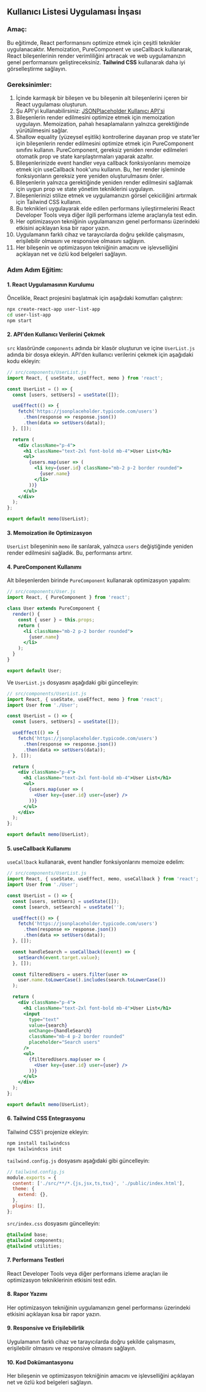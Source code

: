 ## Kullanıcı Listesi Uygulaması İnşası

### Amaç:
Bu eğitimde, React performansını optimize etmek için çeşitli teknikler uygulanacaktır. Memoization, PureComponent ve useCallback kullanarak, React bileşenlerinin render verimliliğini artıracak ve web uygulamanızın genel performansını geliştireceksiniz. **Tailwind CSS** kullanarak daha iyi görselleştirme sağlayın.

### Gereksinimler:
1. İçinde karmaşık bir bileşen ve bu bileşenin alt bileşenlerini içeren bir React uygulaması oluşturun.
2. Şu API'yi kullanabilirsiniz: [JSONPlaceholder Kullanıcı API'si](https://jsonplaceholder.typicode.com/users)
3. Bileşenlerin render edilmesini optimize etmek için memoization uygulayın. Memoization, pahalı hesaplamaların yalnızca gerektiğinde yürütülmesini sağlar.
4. Shallow equality (yüzeysel eşitlik) kontrollerine dayanan prop ve state'ler için bileşenlerin render edilmesini optimize etmek için PureComponent sınıfını kullanın. PureComponent, gereksiz yeniden render edilmeleri otomatik prop ve state karşılaştırmaları yaparak azaltır.
5. Bileşenlerinizde event handler veya callback fonksiyonlarını memoize etmek için useCallback hook'unu kullanın. Bu, her render işleminde fonksiyonların gereksiz yere yeniden oluşturulmasını önler.
6. Bileşenlerin yalnızca gerektiğinde yeniden render edilmesini sağlamak için uygun prop ve state yönetim tekniklerini uygulayın.
7. Bileşenlerinizi stilize etmek ve uygulamanızın görsel çekiciliğini artırmak için Tailwind CSS kullanın.
8. Bu teknikleri uygulayarak elde edilen performans iyileştirmelerini React Developer Tools veya diğer ilgili performans izleme araçlarıyla test edin.
9. Her optimizasyon tekniğinin uygulamanızın genel performansı üzerindeki etkisini açıklayan kısa bir rapor yazın.
10. Uygulamanın farklı cihaz ve tarayıcılarda doğru şekilde çalışmasını, erişilebilir olmasını ve responsive olmasını sağlayın.
11. Her bileşenin ve optimizasyon tekniğinin amacını ve işlevselliğini açıklayan net ve özlü kod belgeleri sağlayın.

### Adım Adım Eğitim:

#### 1. React Uygulamasının Kurulumu
Öncelikle, React projesini başlatmak için aşağıdaki komutları çalıştırın:
```bash
npx create-react-app user-list-app
cd user-list-app
npm start
```

#### 2. API'den Kullanıcı Verilerini Çekmek
`src` klasöründe `components` adında bir klasör oluşturun ve içine `UserList.js` adında bir dosya ekleyin. API'den kullanıcı verilerini çekmek için aşağıdaki kodu ekleyin:
```jsx
// src/components/UserList.js
import React, { useState, useEffect, memo } from 'react';

const UserList = () => {
  const [users, setUsers] = useState([]);

  useEffect(() => {
    fetch('https://jsonplaceholder.typicode.com/users')
      .then(response => response.json())
      .then(data => setUsers(data));
  }, []);

  return (
    <div className="p-4">
      <h1 className="text-2xl font-bold mb-4">User List</h1>
      <ul>
        {users.map(user => (
          <li key={user.id} className="mb-2 p-2 border rounded">
            {user.name}
          </li>
        ))}
      </ul>
    </div>
  );
};

export default memo(UserList);
```

#### 3. Memoization ile Optimizasyon
`UserList` bileşeninin `memo` ile sarılarak, yalnızca `users` değiştiğinde yeniden render edilmesini sağladık. Bu, performansı artırır.

#### 4. PureComponent Kullanımı
Alt bileşenlerden birinde `PureComponent` kullanarak optimizasyon yapalım:
```jsx
// src/components/User.js
import React, { PureComponent } from 'react';

class User extends PureComponent {
  render() {
    const { user } = this.props;
    return (
      <li className="mb-2 p-2 border rounded">
        {user.name}
      </li>
    );
  }
}

export default User;
```

Ve `UserList.js` dosyasını aşağıdaki gibi güncelleyin:
```jsx
// src/components/UserList.js
import React, { useState, useEffect, memo } from 'react';
import User from './User';

const UserList = () => {
  const [users, setUsers] = useState([]);

  useEffect(() => {
    fetch('https://jsonplaceholder.typicode.com/users')
      .then(response => response.json())
      .then(data => setUsers(data));
  }, []);

  return (
    <div className="p-4">
      <h1 className="text-2xl font-bold mb-4">User List</h1>
      <ul>
        {users.map(user => (
          <User key={user.id} user={user} />
        ))}
      </ul>
    </div>
  );
};

export default memo(UserList);
```

#### 5. useCallback Kullanımı
`useCallback` kullanarak, event handler fonksiyonlarını memoize edelim:
```jsx
// src/components/UserList.js
import React, { useState, useEffect, memo, useCallback } from 'react';
import User from './User';

const UserList = () => {
  const [users, setUsers] = useState([]);
  const [search, setSearch] = useState('');

  useEffect(() => {
    fetch('https://jsonplaceholder.typicode.com/users')
      .then(response => response.json())
      .then(data => setUsers(data));
  }, []);

  const handleSearch = useCallback((event) => {
    setSearch(event.target.value);
  }, []);

  const filteredUsers = users.filter(user =>
    user.name.toLowerCase().includes(search.toLowerCase())
  );

  return (
    <div className="p-4">
      <h1 className="text-2xl font-bold mb-4">User List</h1>
      <input
        type="text"
        value={search}
        onChange={handleSearch}
        className="mb-4 p-2 border rounded"
        placeholder="Search users"
      />
      <ul>
        {filteredUsers.map(user => (
          <User key={user.id} user={user} />
        ))}
      </ul>
    </div>
  );
};

export default memo(UserList);
```

#### 6. Tailwind CSS Entegrasyonu
Tailwind CSS'i projenize ekleyin:
```bash
npm install tailwindcss
npx tailwindcss init
```
`tailwind.config.js` dosyasını aşağıdaki gibi güncelleyin:
```js
// tailwind.config.js
module.exports = {
  content: ['./src/**/*.{js,jsx,ts,tsx}', './public/index.html'],
  theme: {
    extend: {},
  },
  plugins: [],
};
```
`src/index.css` dosyasını güncelleyin:
```css
@tailwind base;
@tailwind components;
@tailwind utilities;
```

#### 7. Performans Testleri
React Developer Tools veya diğer performans izleme araçları ile optimizasyon tekniklerinin etkisini test edin.

#### 8. Rapor Yazımı
Her optimizasyon tekniğinin uygulamanızın genel performansı üzerindeki etkisini açıklayan kısa bir rapor yazın.

#### 9. Responsive ve Erişilebilirlik
Uygulamanın farklı cihaz ve tarayıcılarda doğru şekilde çalışmasını, erişilebilir olmasını ve responsive olmasını sağlayın.

#### 10. Kod Dokümantasyonu
Her bileşenin ve optimizasyon tekniğinin amacını ve işlevselliğini açıklayan net ve özlü kod belgeleri sağlayın.

